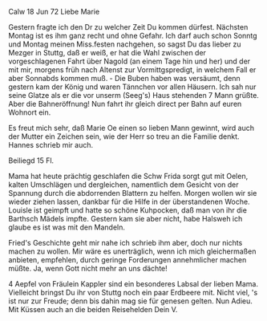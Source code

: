  Calw 18 Jun 72
Liebe Marie

Gestern fragte ich den Dr zu welcher Zeit Du kommen dürfest. Nächsten Montag ist es ihm ganz recht und ohne Gefahr. Ich darf auch schon Sonntg und Montag meinen Miss.festen nachgehen, so sagst Du das lieber zu Mezger in Stuttg, daß er weiß, er hat die Wahl zwischen der vorgeschlagenen Fahrt über Nagold (an einem Tage hin und her) und der mit mir, morgens früh nach Altenst zur Vormittgspredigt, in welchem Fall er aber Sonnabds kommen muß. - Die Buben haben was versäumt, denn gestern kam der König und waren Tännchen vor allen Häusern. Ich sah nur seine Glatze als er die vor unserm (Seeg's) Haus stehenden 7 Mann grüßte. Aber die Bahneröffnung! Nun fahrt ihr gleich direct per Bahn auf euren Wohnort ein.

Es freut mich sehr, daß Marie Oe einen so lieben Mann gewinnt, wird auch der Mutter ein Zeichen sein, wie der Herr so treu an die Familie denkt. 
Hannes schrieb mir auch.

Beiliegd 15 Fl.

Mama hat heute prächtig geschlafen die Schw Frida sorgt gut mit Oelen, kalten Umschlägen und dergleichen, namentlich dem Gesicht von der Spannung durch die abdorrenden Blattern zu helfen. Morgen wollen wir sie wieder ziehen lassen, dankbar für die Hilfe in der überstandenen Woche. 
Louisle ist geimpft und hatte so schöne Kuhpocken, daß man von ihr die Barthsch Mädels impfte. Gestern kam sie aber nicht, habe Halsweh ich glaube es ist was mit den Mandeln.

Fried's Geschichte geht mir nahe ich schrieb ihm aber, doch nur nichts machen zu wollen. Mir wäre es unerträglich, wenn ich mich gleichermaßen anbieten, empfehlen, durch geringe Forderungen annehmlicher machen müßte. Ja, wenn Gott nicht mehr an uns dächte!

4 Aepfel von Fräulein Kappler sind ein besonderes Labsal der lieben Mama. Vielleicht bringst Du ihr von Stuttg noch ein paar Erdbeere mit. Nicht viel, 's ist nur zur Freude; denn bis dahin mag sie für genesen gelten. 
Nun Adieu. Mit Küssen auch an die beiden Reisehelden
 Dein V.
